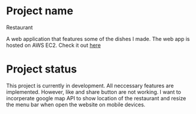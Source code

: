 # Project name
Restaurant

A web application that features some of the dishes I made. The web app is hosted on AWS EC2. Check it out [here](http://nhanwebapp.hopto.org/)

# Project status
This project is currently in development. All neccessary features are implemented. However, like and share button are not working. I want to incorperate google map API to show location of the restaurant and resize the menu bar when open the website on mobile devices.